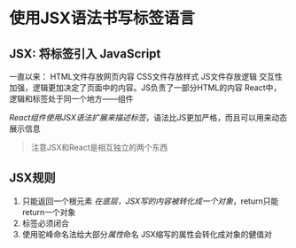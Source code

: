 # 使用JSX语法书写标签语言
## JSX: 将标签引入 JavaScript 
一直以来： HTML文件存放网页内容 CSS文件存放样式 JS文件存放逻辑
交互性加强，逻辑更加决定了页面中的内容。JS负责了一部分HTML的内容
React中，逻辑和标签处于同一个地方——组件

*React组件使用JSX语法扩展来描述标签*，语法比JS更加严格，而且可以用来动态展示信息
> 注意JSX和React是相互独立的两个东西

## JSX规则
1. 只能返回一个根元素
   *在底层，JSX写的内容被转化成一个对象*，return只能return一个对象
2. 标签必须闭合
3. 使用驼峰命名法给大部分*属性*命名
   JSX缩写的属性会转化成对象的健值对